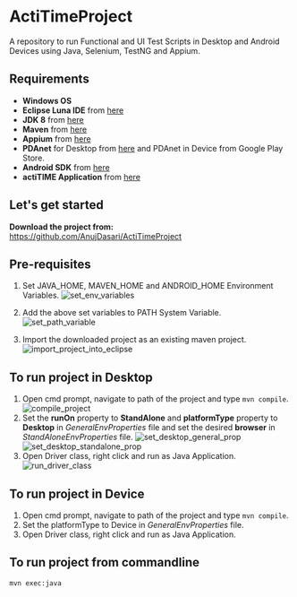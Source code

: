 # ActiTimeProject
A repository to run Functional and UI Test Scripts in Desktop and Android Devices using Java, Selenium, TestNG and Appium.

## Requirements
* **Windows OS**  
* **Eclipse Luna IDE** from [here](http://www.eclipse.org/downloads/packages/eclipse-standard-44/lunar)  
* **JDK 8** from [here](http://www.oracle.com/technetwork/java/javase/downloads/jdk8-downloads-2133151.html)  
* **Maven** from [here](https://maven.apache.org/download.cgi)  
* **Appium** from [here](https://appium.io/)  
* **PDAnet** for Desktop from [here](http://pdanet.co/a/) and PDAnet in Device from Google Play Store.
* **Android SDK** from [here](https://developer.android.com/studio/index.html) 
* **actiTIME Application** from [here](https://www.actitime.com/download.php) 

## Let's get started
**Download the project from:**  
https://github.com/AnujDasari/ActiTimeProject

## Pre-requisites
1. Set JAVA_HOME, MAVEN_HOME and ANDROID_HOME Environment Variables.
![set_env_variables](https://cloud.githubusercontent.com/assets/18676770/23308633/c91470b6-fad1-11e6-870e-797686ca1075.png)  

2. Add the above set variables to PATH System Variable.
![set_path_variable](https://cloud.githubusercontent.com/assets/18676770/23308705/0fe0ae1a-fad2-11e6-9409-d5e1de8f3e4d.png)

3. Import the downloaded project as an existing maven project.
![import_project_into_eclipse](https://cloud.githubusercontent.com/assets/18676770/23309097/668334ee-fad3-11e6-85db-b5fcf3273691.png)

## To run project in Desktop
1. Open cmd prompt, navigate to path of the project and type `mvn compile`.
![compile_project](https://cloud.githubusercontent.com/assets/18676770/23309453/ba0c2bec-fad4-11e6-97f7-c2131af7ce99.png)
2. Set the **runOn** property to **StandAlone** and **platformType** property to **Desktop** in *GeneralEnvProperties* file and set the desired **browser** in *StandAloneEnvProperties* file.
![set_desktop_general_prop](https://cloud.githubusercontent.com/assets/18676770/23309574/30c52568-fad5-11e6-81f6-3ffb163eccd0.png)
![set_desktop_standalone_prop](https://cloud.githubusercontent.com/assets/18676770/23309596/5b6688f2-fad5-11e6-9940-151f8fbbc840.png)
3. Open Driver class, right click and run as Java Application.
![run_driver_class](https://cloud.githubusercontent.com/assets/18676770/23309671/9f943f2e-fad5-11e6-8c32-0238e5f133af.png)

## To run project in Device
1. Open cmd prompt, navigate to path of the project and type `mvn compile`.
2. Set the platformType to Device in *GeneralEnvProperties* file.
3. Open Driver class, right click and run as Java Application.

## To run project from commandline
`mvn exec:java`
